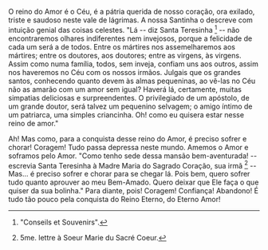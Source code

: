 
O reino do Amor é o Céu, é a pátria querida de nosso coração, ora exilado, triste e saudoso neste vale de lágrimas. A nossa Santinha o descreve com intuição genial das coisas celestes. "Lá -- diz Santa Teresinha [^1] -- não encontraremos olhares indiferentes nem invejosos, porque a felicidade de cada um será a de todos. Entre os mártires nos assemelharemos aos mártires; entre os doutores, aos doutores; entre as virgens, às virgens. Assim como numa família, todos, sem inveja, confiam uns aos outros, assim nos haveremos no Céu com os nossos irmãos. Julgais que os grandes santos, conhecendo quanto devem às almas pequeninas, ao vê-las no Céu não as amarão com um amor sem igual? Haverá lá, certamente, muitas simpatias deliciosas e surpreendentes. O privilegiado de um apóstolo, de um grande doutor, será talvez um pequenino selvagem; o amigo íntimo de um patriarca, uma simples criancinha. Oh! como eu quisera estar nesse reino de amor."

Ah! Mas como, para a conquista desse reino do Amor, é preciso sofrer e chorar! Coragem! Tudo passa depressa neste mundo. Amemos o Amor e soframos pelo Amor. "Como tenho sede dessa mansão bem-aventurada! -- escrevia Santa Teresinha à Madre Maria do Sagrado Coração, sua irmã [^2] -- Mas\... é preciso sofrer e chorar para se chegar lá. Pois bem, quero sofrer tudo quanto aprouver ao meu Bem-Amado. Quero deixar que Ele faça o que quiser da sua bolinha." Para diante, pois! Coragem! Confiança! Abandono! É tudo tão pouco pela conquista do Reino Eterno, do Eterno Amor!



[^1]: "Conseils et Souvenirs".
[^2]: 5me. lettre à Soeur Marie du Sacré Coeur.